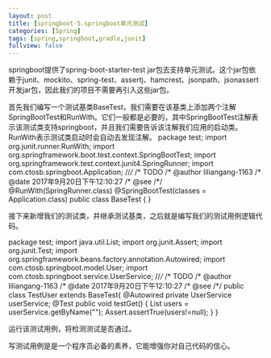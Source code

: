 ```yaml
---
layout: post
title: [springboot-5.springboot单元测试]
categories: [Spring]
tags: [spring,springboot,gradle,junit]
fullview: false
---
```

springboot提供了spring-boot-starter-test jar包去支持单元测试。这个jar包依赖于junit、mockito、spring-test、assertj、hamcrest、jsonpath、jsonassert开发jar包，因此我们的项目不需要再引入这些jar包。

首先我们编写一个测试基类BaseTest，我们需要在该基类上添加两个注解SpringBootTest和RunWith。它们一般都是必要的，其中SpringBootTest注解表示该测试类支持springboot，并且我们需要告诉该注解我们应用的启动类。RunWith表示测试类启动时会自动去发现注解。
package test; import org.junit.runner.RunWith; import org.springframework.boot.test.context.SpringBootTest; import org.springframework.test.context.junit4.SpringRunner; import com.ctosb.springboot.Application; //*/* /* TODO /* @author liliangang-1163 /* @date 2017年9月20日下午12:10:27 /* @see /*/ @RunWith(SpringRunner.class) @SpringBootTest(classes = Application.class) public class BaseTest { }

接下来新增我们的测试类，并继承测试基类，之后就是编写我们的测试用例逻辑代码。

package test; import java.util.List; import org.junit.Assert; import org.junit.Test; import org.springframework.beans.factory.annotation.Autowired; import com.ctosb.springboot.model.User; import com.ctosb.springboot.service.UserService; //*/* /* TODO /* @author liliangang-1163 /* @date 2017年9月20日下午12:10:27 /* @see /*/ public class TestUser extends BaseTest{ @Autowired private UserService userService; @Test public void testGet() { List<User> users = userService.getByName(""); Assert.assertTrue(users!=null); } }

运行该测试用例，将检测测试是否通过。

写测试用例是是一个程序员必备的素养，它能增强你对自己代码的信心。
